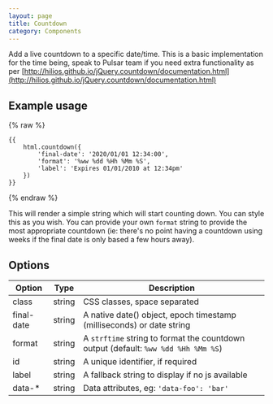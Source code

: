 ```yaml
---
layout: page
title: Countdown
category: Components
---
```


Add a live countdown to a specific date/time. This is a basic implementation for the time being, speak to Pulsar team if you need extra functionality as per [http://hilios.github.io/jQuery.countdown/documentation.html](http://hilios.github.io/jQuery.countdown/documentation.html)

## Example usage

{% raw %}
```twig
{{
    html.countdown({
        'final-date': '2020/01/01 12:34:00',
        'format': '%ww %dd %Hh %Mm %S',
        'label': 'Expires 01/01/2010 at 12:34pm'
    })
}}
```
{% endraw %}

This will render a simple string which will start counting down. You can style this as you wish. You can provide your own `format` string to provide the most appropriate countdown (ie: there's no point having a countdown using weeks if the final date is only based a few hours away).

## Options

Option     | Type   | Description
---------- | ------ | --------------------------------------------------------------
class      | string | CSS classes, space separated
final-date | string | A native date() object, epoch timestamp (milliseconds) or date string
format     | string | A `strftime` string to format the countdown output (default: `%ww %dd %Hh %Mm %S`)
id         | string | A unique identifier, if required
label      | string | A fallback string to display if no js available
data-*     | string | Data attributes, eg: `'data-foo': 'bar'`
